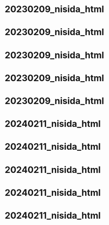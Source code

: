 # 20230209_nisida_html
# 20230209_nisida_html
# 20230209_nisida_html
# 20230209_nisida_html
# 20230209_nisida_html
# 20240211_nisida_html
# 20240211_nisida_html
# 20240211_nisida_html
# 20240211_nisida_html
# 20240211_nisida_html
